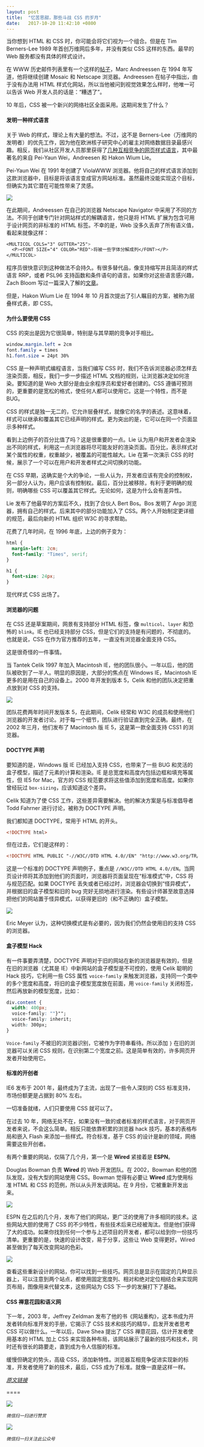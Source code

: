 ```yaml
---
layout: post
title:  "忆苦思甜，那些斗战 CSS 的岁月"
date:   2017-10-20 11:42:10 +0800
---
```

当你想到 HTML 和 CSS 时，你可能会将它们视为一个组合。但是在 Tim Berners-Lee 1989 年首创万维网后多年，并没有类似 CSS 这样的东西。最早的 Web 服务都没有具体的样式设计。

在 WWW 历史邮件列表里有一个这样的[帖子](http://1997.webhistory.org/www.lists/www-talk.1994q1/0648.html)，Marc Andreessen 在 1994 年写道，他将继续创建 Mosaic 和 Netscape 浏览器。Andreessen 在帖子中指出，由于没有办法用 HTML 样式化网站，所以当他被问到视觉效果怎么样时，他唯一可以告诉 Web 开发人员的话是：“糟透了”。

10 年后，CSS 被一个新兴的网络社区全面采用。这期间发生了什么？

#### 发明一种样式语言

关于 Web 的样式，理论上有大量的想法。不过，这不是 Berners-Lee（万维网的发明者）的优先工作，因为他在欧洲核子研究中心的雇主对网络数据目录最感兴趣。相反，我们从社区开发人员那里获得了[几种互相竞争的网页样式语言](https://eager.io/blog/the-languages-which-almost-were-css/)，其中最著名的来自 Pei-Yaun Wei，Andreesen 和 Hakon Wium Lie。

Pei-Yaun Wei 在 1991 年创建了 ViolaWWW 浏览器。他将自己的样式语言添加到这款浏览器中，目标是将该语言变成官方网站标准。虽然最终没能实现这个目标，但确实为其它潜在可能性带来了灵感。

![](https://res.cloudinary.com/css-tricks/image/upload/c_scale,w_594,f_auto,q_auto/v1507309739/screengrab_css-violaWWW_sk3dwf.png)

在此期间，Andreessen 在自己的浏览器 Netscape Navigator 中采用了不同的方法。不同于创建专门针对网站样式的解耦语言，他只是将 HTML 扩展为包含可用于设计网页的非标准的 HTML 标签。不幸的是，Web 没多久丢弃了所有语义值，看起来就像这样：

```css
<MULTICOL COLS="3" GUTTER="25">
  <P><FONT SIZE="4" COLOR="RED">将被一些字体分解成列</FONT></P>
</MULTICOL>
```

程序员很快意识到这种做法不会持久。有很多替代品，像支持缩写并且简洁的样式语言 RRP，或者 PSL96 支持函数和条件语句的语言。如果你对这些语言感兴趣，Zach Bloom 写过一篇深入了解的[文章](https://eager.io/blog/the-languages-which-almost-were-css/)。

但是，Hakon Wium Lie 在 1994 年 10 月首次提出了引人瞩目的方案，被称为层叠样式表，即 CSS。

#### 为什么要使用 CSS

CSS 的突出是因为它很简单，特别是与其早期的竞争对手相比。

```css
window.margin.left = 2cm
font.family = times
h1.font.size = 24pt 30%
```

CSS 是一种声明式编程语言，当我们编写 CSS 时，我们不告诉浏览器必须怎样去渲染页面，相反，我们一步一步描述 HTML 文档的规则，让浏览器决定如何渲染。要知道的是 Web 大部分是由业余程序员和爱好者创建的。CSS 遵循可预测的，更重要的是宽松的格式，使任何人都可以使用它。这是一个特性，而不是 BUG。

CSS 的样式是独一无二的，它允许层叠样式，就像它的名字的表述。这意味着，样式可以继承和覆盖其它已经声明的样式。更为突出的是，它可以在同一个页面显示多种样式。

看到上边例子的百分比值了吗？这是很重要的一点。Lie 认为用户和开发者会渲染出不同的样式，利用这一点浏览器将尽可能友好的渲染页面。百分比，表示样式对某个属性的权重，权重越少，被覆盖的可能性越大。Lie 在第一次演示 CSS 的时候，展示了一个可以在用户和开发者样式之间切换的功能。

在 CSS 早期，这确实是个大的争论，一些人认为，开发者应该有完全的控制权，另一部分人认为，用户应该有控制权。最后，百分比被移除，有利于更明确的规则，明确哪些 CSS 可以覆盖其它样式。无论如何，这是为什么会有差异性。

Lie 发布了他最早的方案后不久，找到了合伙人 Bert Bos。Bos 发明了 Argo 浏览器，拥有自己的样式。后来其中的部分功能加入了 CSS。两个人开始制定更详细的规范，最后向新的 HTML 组织 W3C 的寻求帮助。

花费了几年时间，在 1996 年底，上边的例子变为：

```css
html {
  margin-left: 2cm;
  font-family: "Times", serif;
}

h1 {
  font-size: 24px;
}
```

现代样式 CSS 出场了。

#### 浏览器的问题

在 CSS 还是草案期间，网景有支持部分 HTML 标签，像 `multicol`、`layer` 和恐怖的 `blink`。IE 也已经支持部分 CSS，但是它们的支持是有问题的，不彻底的。也就是说，CSS 在作为官方推荐的五年，一直没有浏览器全面支持 CSS。

这是很奇怪的一件事情。

当 Tantek Celik 1997 年加入 Macintosh IE，他的团队很小。一年以后，他的团队被砍到了一半人。明显的原因是，大部分的焦点在 Windows IE，Macintosh IE 更多的是用在自己的设备上。2000 年开发到版本 5，Celik 和他的团队决定把重点放到对 CSS 的支持。

![](https://res.cloudinary.com/css-tricks/image/upload/c_scale,w_704,f_auto,q_auto/v1507309819/screengrab_css-MacOS81_svlwca.png)

团队花费两年时间开发版本 5，在此期间，Celik 经常和 W3C 的成员和使用他们浏览器的开发者讨论。对于每一个细节，团队进行验证直到完全正确。最终，在 2002 年三月，他们发布了 Macintosh 版 IE 5，这是第一款全面支持 CSS1 的浏览器。

#### DOCTYPE 声明

要知道的是，Windows 版 IE 已经加入支持 CSS，也带来了一些 BUG 和灵活的盒子模型，描述了元素的计算和渲染。IE 是总宽度和高度内包括边框和填充等属性，但 IE5 for Mac，官方的 CSS 规范要求将这些值添加到宽度和高度。如果你曾经玩过 `box-sizing`，应该知道这个差异。

Celik 知道为了使 CSS 工作，这些差异需要解决。他的解决方案是与标准倡导者 Todd Fahrner 进行讨论，被称为 DOCTYPE 声明。

我们都知道 DOCTYPE，常用于 HTML 的开头。

```html
<!DOCTYPE html>
```

但在过去，它们是这样的：

```html
<!DOCTYPE HTML PUBLIC "-//W3C//DTD HTML 4.0//EN" "http://www.w3.org/TR/REC-html40/strict.dtd">
```

这是一个标准的 DOCTYPE 声明例子，重点是 `//W3C//DTD HTML 4.0//EN`。当网页设计师将其添加到他们的页面时，浏览器将页面呈现在“标准模式”中，CSS 将与规范匹配。如果 DOCTYPE 丢失或者已经过时，浏览器会切换到“怪异模式”，并根据旧的盒子模型和旧的 bug 完好无损地进行渲染。有些设计师甚至故意选择把他们的网站置于怪异模式，以获得更旧的（和不正确的）盒子模型。

![](https://res.cloudinary.com/css-tricks/image/upload/c_scale,w_500,f_auto,q_auto/v1507309852/screengrab_css-quirksmode_didkmb.jpg)

Eric Meyer 认为，这种切换模式是有必要的，因为我们仍然会使用旧的支持 CSS 的浏览器。

#### 盒子模型 Hack

有一件事要弄清楚，DOCTYPE 声明对于旧的网站在新的浏览器是有效的，但是在旧的浏览器（尤其是 IE）中新网站的盒子模型是不可控的，使用 Celik 聪明的 Hack 技巧，它利用一些 CSS 属性 `voice-family` 来触发浏览器，支持同一个类中的多个宽度和高度，将旧的盒子模型宽度放在前面，用 `voice-family` 关闭标签，然后再放新的模型宽度，比如：

```css
div.content {
  width: 400px;
  voice-family: ""}"";
  voice-family: inherit;
  width: 300px;
}
```

`Voice-family` 不被旧的浏览器识别，它被作为字符串看待。所以添加 `}` 在旧的浏览器可以关闭 CSS 规则，在识别第二个宽度之前。这是简单有效的，许多网页开发者开始使用它。

#### 标准的开创者

IE6 发布于 2001 年，最终成为了主流，出现了一些令人深刻的 CSS 标准支持，市场份额更是占据到 80% 左右。

一切准备就绪，人们只要使用 CSS 就可以了。

在过去 10 年，网络无处不在，如果没有一致的或者标准的样式语言，对于网页开发者来说，不会这么简单。相反只能依靠积累的浏览器 hack 技巧，基本的表格布局和嵌入 Flash 来添加一些样式。符合标准，基于 CSS 的设计是新的领域，网络需要这些开创者。

有两个重要的网站，仅隔了几个月，第一个是 **Wired** 紧接着是 **ESPN**。

Douglas Bowman 负责 **Wired** 的 Web 开发团队。在 2002，Bowman 和他的团队发现，没有大型的网站使用 CSS。Bowman 觉得有必要让 **Wired** 成为使用标准 HTML 和 CSS 的范例，所以从头开发该网站。在 9 月份，它被重新开发出来。

![](https://res.cloudinary.com/css-tricks/image/upload/c_scale,w_782,f_auto,q_auto/v1507309887/css-wired_xik7fr.gif)

ESPN 在之后的几个月，发布了他们的网站，更广泛的使用了许多相同的技术。这些网站大胆的使用了 CSS 的不少特性，有些技术后来已经被淘汰。但是他们获得了大的成功。如果你找到任何一个参与上述项目的开发者，都可以给到你一份技巧清单。更重要的是，快速的设计改变，易于分享，这些让 Web 变得更好。Wired 甚至做到了每天改变网站的色彩。

![](https://res.cloudinary.com/css-tricks/image/upload/c_scale,w_701,f_auto,q_auto/v1507309908/screengrab_css-espn_h3duda.jpg)

查看这些重新设计的网站，你可以找到一些技巧。网页总是显示在固定的几种显示器上，可以注意到两个站点，都使用固定宽度列、相对和绝对定位相结合来实现网页布局，图像用来代替文本，这些网站为 CSS 下一步的发展打下了基础。

#### CSS 禅意花园和语义网

下一年，2003 年，Jeffrey Zeldman 发布了他的书《网站重构》，这本书成为开发者转向标准开发的手册，它揭示了 CSS 技术和技巧的精华，启发开发者思考 CSS 可以做什么。一年以后，Dave Shea 提出了 CSS 禅意花园，估计开发者使用基本的 HTML 加上 CSS 来实现各种布局，该网站展示了最新的技巧和技术，同时还有很长的路要走，直到成为令人信服的标准。

缓慢但确定的势头，高级 CSS，添加新特性。浏览器互相竞争促进实现新的标准，开发者使用了新的技术，最后，CSS 成为了标准。就像一直是这样一样。

[*原文链接*](https://css-tricks.com/look-back-history-css/?utm_source=tuicool&utm_medium=referral)

====

![](http://pic.zinaer.com/201710/zanshang.jpg)

<small>*微信扫一扫进行赞赏*</small>

![](http://pic.zinaer.com/201710/zinaer_wx.jpg)

<small>*微信扫一扫关注此公众号*</small>
